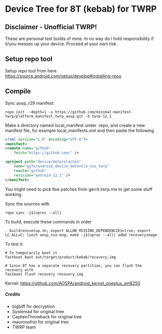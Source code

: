 # Device Tree for 8T (kebab) for TWRP
## Disclaimer - Unofficial TWRP!
These are personal test builds of mine. In no way do I hold responsibility if it/you messes up your device.
Proceed at your own risk.

## Setup repo tool
Setup repo tool from here https://source.android.com/setup/develop#installing-repo

## Compile

Sync aosp_r29 manifest:

```
repo init --depth=1 -u https://github.com/minimal-manifest-twrp/platform_manifest_twrp_aosp.git -b twrp-12.1

```

Make a directory named local_manifest under .repo, and create a new manifest file, for example local_manifests.xml
and then paste the following

```xml
<?xml version="1.0" encoding="UTF-8"?>
<manifest>
<remote name="github"
	fetch="https://github.com/" />

<project path="device/motorola/nio"
	name="gyfx/android_device_motorola_nio_twrp"
	remote="github"
	revision="android-12.1" />
</manifest>
```
You might need to pick few patches from gerrit.twrp.me to get some stuff working.

Sync the sources with

```
repo sync -j$(nproc --all)
```

To build, execute these commands in order

```
. build/envsetup.sh; export ALLOW_MISSING_DEPENDENCIES=true; export LC_ALL=C; lunch aosp_nio-eng; make -j$(nproc --all) adbd recoveryimage
```

To test it:

```
# To temporarily boot it
fastboot boot out/target/product/kebab/recovery.img 

# Since 8T has a separate recovery partition, you can flash the recovery with
fastboot flash recovery recovery.img
```

Kernel: https://github.com/AOSPA/android_kernel_oneplus_sm8250

##### Credits
- bigbiff for decryption
- Systemad for original tree
- CaptainThrowback for original tree
- mauronofrio for original tree
- TWRP team
